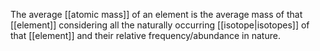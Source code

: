 The average [[atomic mass]] of an element is the average mass of that [[element]] considering all the naturally occurring [[isotope|isotopes]] of that [[element]] and their relative frequency/abundance in nature. 